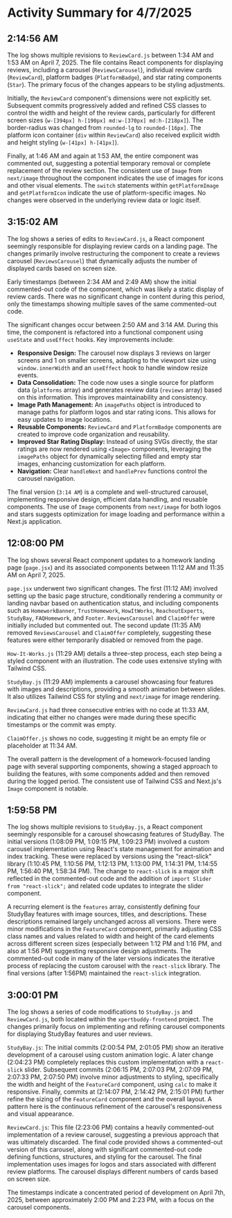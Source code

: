 # Activity Summary for 4/7/2025

## 2:14:56 AM
The log shows multiple revisions to `ReviewCard.js` between 1:34 AM and 1:53 AM on April 7, 2025.  The file contains React components for displaying reviews, including a carousel (`ReviewsCarousel`), individual review cards (`ReviewCard`), platform badges (`PlatformBadge`), and star rating components (`Star`).  The primary focus of the changes appears to be styling adjustments.

Initially, the `ReviewCard` component's dimensions were not explicitly set.  Subsequent commits progressively added and refined CSS classes to control the width and height of the review cards, particularly for different screen sizes (`w-[394px] h-[190px] md:w-[370px] md:h-[218px]`). The border-radius was changed from `rounded-lg` to `rounded-[16px]`. The platform icon container (`div` within `ReviewCard`) also received explicit width and height styling (`w-[41px] h-[41px]`).


Finally, at 1:46 AM and again at 1:53 AM, the entire component was commented out, suggesting a potential temporary removal or complete replacement of the review section.  The consistent use of `Image` from `next/image` throughout the component indicates the use of images for icons and other visual elements. The `switch` statements within `getPlatformImage` and `getPlatformIcon` indicate the use of platform-specific images.  No changes were observed in the underlying review data or logic itself.


## 3:15:02 AM
The log shows a series of edits to `ReviewCard.js`, a React component seemingly responsible for displaying review cards on a landing page.  The changes primarily involve restructuring the component to create a reviews carousel (`ReviewsCarousel`) that dynamically adjusts the number of displayed cards based on screen size.

Early timestamps (between 2:34 AM and 2:49 AM) show the initial commented-out code of the component, which was likely a static display of review cards.  There was no significant change in content during this period, only the timestamps showing multiple saves of the same commented-out code.

The significant changes occur between  2:50 AM and 3:14 AM.  During this time, the component is refactored into a functional component using `useState` and `useEffect` hooks.  Key improvements include:

* **Responsive Design:** The carousel now displays 3 reviews on larger screens and 1 on smaller screens, adapting to the viewport size using `window.innerWidth` and an `useEffect` hook to handle window resize events.
* **Data Consolidation:** The code now uses a single source for platform data (`platforms` array) and generates review data (`reviews` array) based on this information.  This improves maintainability and consistency.
* **Image Path Management:** An `imagePaths` object is introduced to manage paths for platform logos and star rating icons. This allows for easy updates to image locations.
* **Reusable Components:**  `ReviewCard` and `PlatformBadge` components are created to improve code organization and reusability.
* **Improved Star Rating Display:**  Instead of using SVGs directly, the star ratings are now rendered using `<Image>` components, leveraging the `imagePaths` object for dynamically selecting filled and empty star images, enhancing customization for each platform.
* **Navigation:** Clear `handleNext` and `handlePrev` functions control the carousel navigation.

The final version (`3:14 AM`) is a complete and well-structured carousel, implementing responsive design, efficient data handling, and reusable components.  The use of `Image` components from `next/image` for both logos and stars suggests optimization for image loading and performance within a Next.js application.


## 12:08:00 PM
The log shows several React component updates to a homework landing page (`page.jsx`) and its associated components between 11:12 AM and 11:35 AM on April 7, 2025.

`page.jsx` underwent two significant changes.  The first (11:12 AM)  involved setting up the basic page structure, conditionally rendering a community or landing navbar based on authentication status, and including components such as `HomeworkBanner`, `TrustHomework`, `HowItWorks`, `ReachoutExperts`, `StudyBay`, `FAQHomework`, and `Footer`. `ReviewsCarousel` and `ClaimOffer` were initially included but commented out.  The second update (11:35 AM) removed  `ReviewsCarousel` and `ClaimOffer` completely, suggesting these features were either temporarily disabled or removed from the page.

`How-It-Works.js` (11:29 AM) details a three-step process,  each step being a styled component with an illustration.  The code uses extensive styling with Tailwind CSS.

`StudyBay.js` (11:29 AM) implements a carousel showcasing four features with images and descriptions,  providing a smooth animation between slides.  It also utilizes Tailwind CSS for styling and `next/image` for image rendering.


`ReviewCard.js` had three consecutive entries with no code at 11:33 AM, indicating that either no changes were made during these specific timestamps or the commit was empty.

`ClaimOffer.js` shows no code, suggesting it might be an empty file or placeholder at 11:34 AM.


The overall pattern is the development of a homework-focused landing page with several supporting components, showing a staged approach to building the features, with some components added and then removed during the logged period.  The consistent use of Tailwind CSS and Next.js's `Image` component is notable.


## 1:59:58 PM
The log shows multiple revisions to `StudyBay.js`, a React component seemingly responsible for a carousel showcasing features of StudyBay.  The initial versions (1:08:09 PM, 1:09:15 PM, 1:09:23 PM)  involved a custom carousel implementation using React's state management for animation and index tracking.  These were replaced by versions using the "react-slick" library (1:10:45 PM, 1:10:56 PM, 1:12:13 PM, 1:13:00 PM, 1:14:31 PM, 1:14:55 PM, 1:56:40 PM, 1:58:34 PM).  The change to `react-slick` is a major shift reflected in the commented-out code and the addition of `import Slider from "react-slick";` and related code updates to integrate the slider component.

A recurring element is the `features` array, consistently defining four StudyBay features with image sources, titles, and descriptions.  These descriptions remained largely unchanged across all versions.  There were minor modifications in the `FeatureCard` component, primarily adjusting CSS class names and values related to width and height of the card elements across different screen sizes (especially between 1:12 PM and 1:16 PM,  and also at 1:56 PM) suggesting responsive design adjustments.  The commented-out code in many of the later versions indicates the iterative process of replacing the custom carousel with the `react-slick` library.  The final versions (after 1:56PM) maintained the `react-slick` integration.


## 3:00:01 PM
The log shows a series of code modifications to `StudyBay.js` and `ReviewCard.js`, both located within the `xpertbuddy-frontend` project.  The changes primarily focus on implementing and refining carousel components for displaying StudyBay features and user reviews.

`StudyBay.js`: The initial commits (2:00:54 PM, 2:01:05 PM) show an iterative development of a carousel using custom animation logic.  A later change (2:04:23 PM) completely replaces this custom implementation with a `react-slick` slider.  Subsequent commits (2:06:15 PM, 2:07:03 PM, 2:07:09 PM, 2:07:33 PM, 2:07:50 PM) involve minor adjustments to styling, specifically the width and height of the `FeatureCard` component, using `calc` to make it responsive.  Finally,  commits at (2:14:07 PM, 2:14:42 PM, 2:15:01 PM) further refine the sizing of the `FeatureCard` component and the overall layout. A pattern here is the continuous refinement of the carousel's responsiveness and visual appearance.

`ReviewCard.js`: This file (2:23:06 PM) contains a heavily commented-out implementation of a review carousel, suggesting a previous approach that was ultimately discarded. The final code provided shows a commented-out version of this carousel, along with significant commented-out code defining functions, structures, and styling for the carousel. The final implementation uses images for logos and stars associated with different review platforms.  The carousel displays different numbers of cards based on screen size.


The timestamps indicate a concentrated period of development on April 7th, 2025, between approximately 2:00 PM and 2:23 PM, with a focus on the carousel components.
